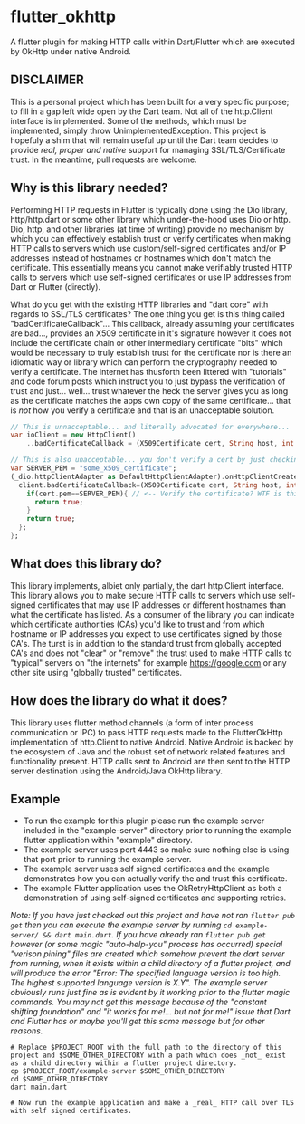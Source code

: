 # flutter_okhttp

A flutter plugin for making HTTP calls within Dart/Flutter which are executed by OkHttp under native Android.

## DISCLAIMER
This is a personal project which has been built for a very specific purpose; to fill in a gap left wide open by the Dart team. Not all of the http.Client interface is implemented. Some of the methods, which must be implemented, simply throw UnimplementedException. This project is hopefuly a shim that will remain useful up until the Dart team decides to provide _real, proper and native_ support for managing SSL/TLS/Certificate trust. In the meantime, pull requests are welcome.

## Why is this library needed?
Performing HTTP requests in Flutter is typically done using the Dio library, http/http.dart or some other library which under-the-hood uses Dio or http. Dio, http, and other libraries (at time of writing) provide no mechanism by which you can effectively establish trust or verify certificates when making HTTP calls to servers which use custom/self-signed certificates and/or IP addresses instead of hostnames or hostnames which don't match the certificate. This essentially means you cannot make verifiably trusted HTTP calls to servers which use self-signed certificates or use IP addresses from Dart or Flutter (directly).

What do you get with the existing HTTP libraries and "dart core" with regards to SSL/TLS certificates? The one thing you get is this thing called "badCertificateCallback"... This callback, already assuming your certificates are bad..., provides an X509 certificate in it's signature however it does not include the certificate chain or other intermediary certificate "bits" which would be necessary to truly establish trust for the certificate nor is there an idiomatic way or library which can perform the cryptography needed to verify a certificate. The internet has thusforth been littered with "tutorials" and code forum posts which instruct you to just bypass the verification of trust and just... well... trust whatever the heck the server gives you as long as the certificate matches the apps own copy of the same certificate... that is _not_ how you verify a certificate and that is an unacceptable solution.

```dart
// This is unnacceptable... and literally advocated for everywhere...
var ioClient = new HttpClient()
    ..badCertificateCallback = (X509Certificate cert, String host, int port) => true; // <-- WTF?

// This is also unacceptable... you don't verify a cert by just checking it against your own copy of the same cert...
var SERVER_PEM = "some_x509_certificate";
(_dio.httpClientAdapter as DefaultHttpClientAdapter).onHttpClientCreate  = (client) {
  client.badCertificateCallback=(X509Certificate cert, String host, int port){
    if(cert.pem==SERVER_PEM){ // <-- Verify the certificate? WTF is this?
      return true;
    }
    return true;
  };
};
```

## What does this library do?
This library implements, albiet only partially, the dart http.Client interface. This library allows you to make secure HTTP calls to servers which use self-signed certificates that may use IP addresses or different hostnames than what the certificate has listed. As a consumer of the library you can indicate which certificate authorities (CAs) you'd like to trust and from which hostname or IP addresses you expect to use certificates signed by those CA's. The turst is in addition to the standard trust from globally accepted CA's and does not "clear" or "remove" the trust used to make HTTP calls to "typical" servers on "the internets" for example https://google.com or any other site using "globally trusted" certificates.

## How does the library do what it does?
This library uses flutter method channels (a form of inter process communication or IPC) to pass HTTP requests made to the FlutterOkHttp implementation of http.Client to native Android. Native Android is backed by the ecosystem of Java and the robust set of network related features and functionality present. HTTP calls sent to Android are then sent to the HTTP server destination using the Android/Java OkHttp library.


## Example
* To run the example for this plugin please run the example server included in the "example-server" directory prior to running the example flutter application within "example" directory.
* The example server uses port 4443 so make sure nothing else is using that port prior to running the example server. 
* The example server uses self signed certificates and the example demonstrates how you can actually verify the and trust this certificate.
* The example Flutter application uses the OkRetryHttpClient as both a demonstration of using self-signed certificates and supporting retries.

_Note: If you have just checked out this project and have not ran `flutter pub get` then you can execute the example server by running `cd example-server/ && dart main.dart`. If you have already ran `flutter pub get` however (or some magic "auto-help-you" process has occurred) special "verison pining" files are created which somehow prevent the dart server from running, when it exists within a child directory of a flutter project, and will produce the error "Error: The specified language version is too high. The highest supported language version is X.Y". The example server obviously runs just fine as is evident by it working prior to the flutter magic commands. You may not get this message because of the "constant shifting foundation" and "it works for me!... but not for me!" issue that Dart and Flutter has or maybe you'll get this same message but for other reasons._ 


```
# Replace $PROJECT_ROOT with the full path to the directory of this project and $SOME_OTHER_DIRECTORY with a path which does _not_ exist as a child directory within a flutter project directory. 
cp $PROJECT_ROOT/example-server $SOME_OTHER_DIRECTORY
cd $SOME_OTHER_DIRECTORY
dart main.dart

# Now run the example application and make a _real_ HTTP call over TLS with self signed certificates.
```
